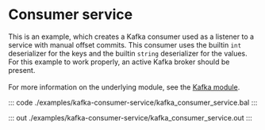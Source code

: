 # Consumer service

This is an example, which creates a Kafka consumer used as a listener
to a service with manual offset commits.
This consumer uses the builtin `int` deserializer for the keys and the
builtin `string` deserializer for the values. For this example to work
properly, an active Kafka broker should be present.<br/><br/>
For more information on the underlying module, 
see the [Kafka module](https://docs.central.ballerina.io/ballerinax/kafka/latest).


::: code ./examples/kafka-consumer-service/kafka_consumer_service.bal :::

::: out ./examples/kafka-consumer-service/kafka_consumer_service.out :::